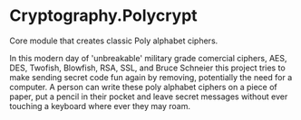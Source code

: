 Cryptography.Polycrypt
======================
Core module that creates classic Poly alphabet ciphers.  

In this modern day of 'unbreakable' military grade comercial ciphers, AES, DES, Twofish, Blowfish, RSA, SSL, and Bruce Schneier this project tries to make sending secret code fun again by removing, potentially the need for a computer.   A person can write these poly alphabet ciphers on a piece of paper, put a pencil in their pocket and leave secret messages without ever touching a keyboard where ever they may roam.
